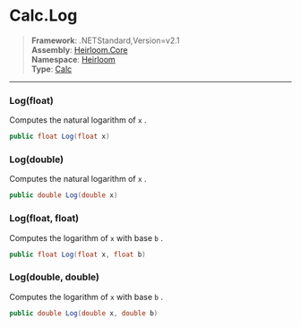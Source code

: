 # Calc.Log

> **Framework**: .NETStandard,Version=v2.1  
> **Assembly**: [Heirloom.Core][0]  
> **Namespace**: [Heirloom][0]  
> **Type**: [Calc][1]

--------------------------------------------------------------------------------

### Log(float)

Computes the natural logarithm of `x` .

```cs
public float Log(float x)
```

### Log(double)

Computes the natural logarithm of `x` .

```cs
public double Log(double x)
```

### Log(float, float)

Computes the logarithm of `x` with base `b` .

```cs
public float Log(float x, float b)
```

### Log(double, double)

Computes the logarithm of `x` with base `b` .

```cs
public double Log(double x, double b)
```

[0]: ../Heirloom.Core.md
[1]: Heirloom.Calc.md
